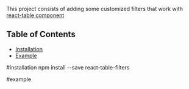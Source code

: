 This project consists of adding some customized filters that work with [react-table component](https://github.com/react-tools/react-table)

## Table of Contents

- [Installation](#installation)
- [Example](#example)

#installation
npm install --save react-table-filters

#example


